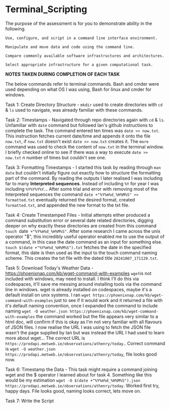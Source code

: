 # Terminal_Scripting
The purpose of the assessment is for you to demonstrate ability in the following.

    Use, configure, and script in a command line interface environment.

    Manipulate and move data and code using the command line.

    Compare commonly available software infrastructures and architectures.

    Select appropriate infrastructure for a given computational task.

**NOTES TAKEN DURING COMPLETION OF EACH TASK**

The below commands refer to terminal commands. Bash and cmder were used depending on what OS I was using, Bash for linux and cmder for windows.

Task 1: Create Directory Structure - `mkdir` used to create directories with `cd` & `ls` used to navigate, was already familiar with these commands.

Task 2: Timestamps - Navigated through repo directories again with `cd` & `ls`. Unfamiliar with `date` command but followed Ian's github instructions to complete the task. The command entered ten times was `date >> now.txt`. This instruction fetches current date/time and appends it onto the file `now.txt`, if `now.txt` doesn't exist `date >> now.txt` creates it. The `more` command was used to check the content of `now.txt` in the terminal window. I briefly checked online to see if there was a way to execute `date >> now.txt` n number of times but couldn't see one.

Task 3: Formatting Timestamps - I started this task by reading through `man date` but couldn't initially figure out exactly how to structure the formatting part of the command. By reading the outputs I later realised I was including far to many **Interpreted sequences**. Instead of including `%Y` for year I was including `%Y%Y%Y%Y`... After some trial and error with removing most of the Interpreted sequences the command `date +"%Y%m%d_%H%M%S" >> formatted.txt` eventually returned the desired format, created `formatted.txt`, and appended the new format to the txt file.

Task 4: Create Timestamped Files - Initial attempts either produced a command substitution error or several date related directories, digging deeper on why exactly these directories are created from this command `touch `date` +"%Y%m%d_%H%M%S"`. After some research I came across the unix operator "$", this incredibly useful operator enabled me to use the output of a command, in this case the date command as an input for something else. `touch $(date +"%Y%m%d_%H%M%S").txt` fetches the date in the specified format, this date is then used as the input to the touch command naming scheme. This creates the txt file with the dated title `20241007_171129.txt`.

Task 5: Download Today's Weather Data - https://phoenixnap.com/kb/wget-command-with-examples `wget`is not included with windows, may need to install. I think I'll do this via codespaces, it'll save me messing around installing tools via the command line in windows. wget is already installed on codespaces, maybe it's a default install on unix systems. I ran `wget https://phoenixnap.com/kb/wget-command-with-examples` just to see if it would work and it returned a file with it's default naming convention, once I expanded the command to include naming `wget -O weather.json https://phoenixnap.com/kb/wget-command-with-examples` the command worked but the file appears very similar to a html doc, will confirm if this is okay as I'm not very familiar with all flavours of JSON files. I now realise the URL I was using to fetch the JSON file wasn't the page supplied by Ian but was instead the URL I had used to learn more about wget... The correct URL is `https://prodapi.metweb.ie/observations/athenry/today`.. Correct command is `wget -O weather.json https://prodapi.metweb.ie/observations/athenry/today`, file looks good now.

Task 6: Timestamp the Data - This task might require a command joining wget and the $ operator I learned about for task 4. Something like this would be my estimation `wget -O $(date +"%Y%m%d_%H%M%S").json https://prodapi.metweb.ie/observations/athenry/today`. Worked first try, happy days. File looks good, naming looks correct, lets move on.

Task 7: Write the Script


